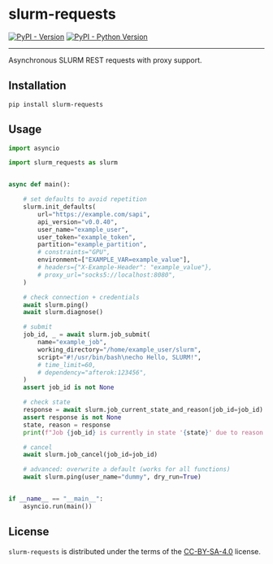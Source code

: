 # slurm-requests

[![PyPI - Version](https://img.shields.io/pypi/v/slurm-requests.svg)](https://pypi.org/project/slurm-requests)
[![PyPI - Python Version](https://img.shields.io/pypi/pyversions/slurm-requests.svg)](https://pypi.org/project/slurm-requests)

-----

Asynchronous SLURM REST requests with proxy support.

## Installation

```console
pip install slurm-requests
```

## Usage

```python
import asyncio

import slurm_requests as slurm


async def main():

    # set defaults to avoid repetition
    slurm.init_defaults(
        url="https://example.com/sapi",
        api_version="v0.0.40",
        user_name="example_user",
        user_token="example_token",
        partition="example_partition",
        # constraints="GPU",
        environment=["EXAMPLE_VAR=example_value"],
        # headers={"X-Example-Header": "example_value"},
        # proxy_url="socks5://localhost:8080",
    )

    # check connection + credentials
    await slurm.ping()
    await slurm.diagnose()

    # submit
    job_id, _ = await slurm.job_submit(
        name="example_job",
        working_directory="/home/example_user/slurm",
        script="#!/usr/bin/bash\necho Hello, SLURM!",
        # time_limit=60,
        # dependency="afterok:123456",
    )
    assert job_id is not None

    # check state
    response = await slurm.job_current_state_and_reason(job_id=job_id)
    assert response is not None
    state, reason = response
    print(f"Job {job_id} is currently in state '{state}' due to reason '{reason}'.")

    # cancel
    await slurm.job_cancel(job_id=job_id)

    # advanced: overwrite a default (works for all functions)
    await slurm.ping(user_name="dummy", dry_run=True)


if __name__ == "__main__":
    asyncio.run(main())

```

## License

`slurm-requests` is distributed under the terms of the [CC-BY-SA-4.0](http://creativecommons.org/licenses/by-sa/4.0) license.
